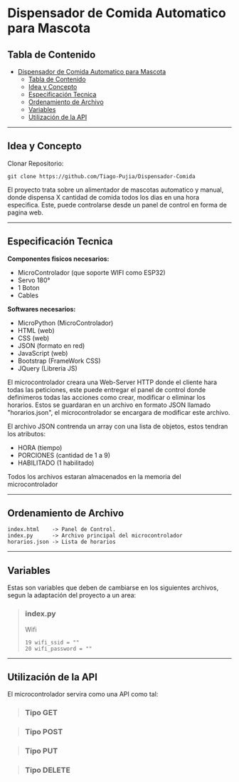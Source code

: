 # Dispensador de Comida Automatico para Mascota
## Tabla de Contenido

- [Dispensador de Comida Automatico para Mascota](#dispensador-de-comida-automatico-para-mascota)
  - [Tabla de Contenido](#tabla-de-contenido)
  - [Idea y Concepto](#idea-y-concepto)
  - [Especificación Tecnica](#especificación-tecnica)
  - [Ordenamiento de Archivo](#ordenamiento-de-archivo)
  - [Variables](#variables)
  - [Utilización de la API](#utilización-de-la-api)

---
## Idea y Concepto
Clonar Repositorio:
~~~
git clone https://github.com/Tiago-Pujia/Dispensador-Comida
~~~

El proyecto trata sobre un alimentador de mascotas automatico y manual, donde dispensa X cantidad de comida todos los dias en una hora especifica. Este, puede controlarse desde un panel de control en forma de pagina web.

---
## Especificación Tecnica
**Componentes fisicos necesarios:**
- MicroControlador (que soporte WIFI como ESP32)
- Servo 180°
- 1 Boton
- Cables
  
**Softwares necesarios:**
- MicroPython (MicroControlador)
- HTML (web)
- CSS (web)
- JSON (formato en red)
- JavaScript (web)
- Bootstrap (FrameWork CSS)
- JQuery (Libreria JS)

El microcontrolador creara una Web-Server HTTP donde el cliente hara todas las peticiones, este puede entregar el panel de control donde definimeros todas las acciones como crear, modificar o eliminar los horarios. Estos se guardaran en un archivo en formato JSON llamado "horarios.json", el microcontrolador se encargara de modificar este archivo.

El archivo JSON contrenda un array con una lista de objetos, estos tendran los atributos:
  - HORA (tiempo)
  - PORCIONES (cantidad de 1 a 9)
  - HABILITADO (1 habilitado)

Todos los archivos estaran almacenados en la memoria del microcontrolador

---
## Ordenamiento de Archivo
~~~
index.html 	  -> Panel de Control.
index.py      -> Archivo principal del microcontrolador
horarios.json -> Lista de horarios
~~~
---
## Variables
Estas son variables que deben de cambiarse en los siguientes archivos, segun la adaptación del proyecto a un area:
> ### index.py
> 
> Wifi
> ~~~
> 19 wifi_ssid = ""
> 20 wifi_password = ""
> ~~~

---
## Utilización de la API
El microcontrolador servira como una API como tal:

> ### Tipo GET
 
> ### Tipo POST

> ### Tipo PUT

> ### Tipo DELETE
